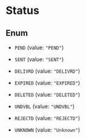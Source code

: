 

# Status

## Enum


* `PEND` (value: `"PEND"`)

* `SENT` (value: `"SENT"`)

* `DELIVRD` (value: `"DELIVRD"`)

* `EXPIRED` (value: `"EXPIRED"`)

* `DELETED` (value: `"DELETED"`)

* `UNDVBL` (value: `"UNDVBL"`)

* `REJECTD` (value: `"REJECTD"`)

* `UNKNOWN` (value: `"Unknown"`)



